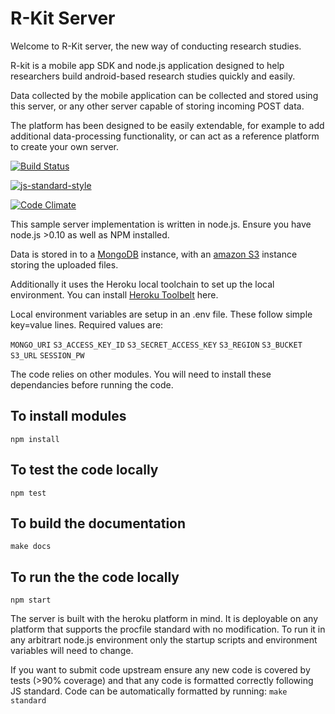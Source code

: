 # R-Kit Server
Welcome to R-Kit server, the new way of conducting research studies.

R-kit is a mobile app SDK and node.js application designed to help researchers build android-based research studies quickly and easily.

Data collected by the mobile application can be collected and stored using this server, or any other server capable of storing incoming POST data.

The platform has been designed to be easily extendable, for example to add additional data-processing functionality, or can act as a reference platform to create your own server.

[![Build Status](https://api.travis-ci.com/paperclipmonkey/R-Kit.svg?token=SsrjjdmEtzcJsGDqjxQw&branch=master)](https://travis-ci.com/paperclipmonkey/R-Kit/)

[![js-standard-style](https://img.shields.io/badge/code%20style-standard-brightgreen.svg?style=flat)](https://github.com/feross/standard)

[![Code Climate](https://codeclimate.com/repos/55effcda695680426d000216/badges/194e573fe723d9c50a96/gpa.svg)](https://codeclimate.com/repos/55effcda695680426d000216/feed)

This sample server implementation is written in node.js. Ensure you have node.js >0.10 as well as NPM installed.

Data is stored in to a [MongoDB](https://www.mongodb.com/) instance, with an [amazon S3](https://aws.amazon.com/s3/) instance storing the uploaded files.

Additionally it uses the Heroku local toolchain to set up the local environment.
You can install [Heroku Toolbelt](https://toolbelt.heroku.com/) here.

Local environment variables are setup in an .env file. These follow simple key=value lines.
Required values are:

`MONGO_URI`
`S3_ACCESS_KEY_ID`
`S3_SECRET_ACCESS_KEY`
`S3_REGION`
`S3_BUCKET`
`S3_URL`
`SESSION_PW`


The code relies on other modules. You will need to install these dependancies before running the code.
## To install modules
	npm install
## To test the code locally
	npm test
## To build the documentation
	make docs
## To run the the code locally
	npm start
	
The server is built with the heroku platform in mind. It is deployable on any platform that supports the procfile standard with no modification. To run it in any arbitrart node.js environment only the startup scripts and environment variables will need to change.

If you want to submit code upstream ensure any new code is covered by tests (>90% coverage) and that any code is formatted correctly following JS standard. Code can be automatically formatted by running:
	`make standard`